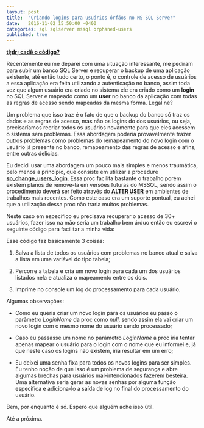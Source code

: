 ```yaml
---
layout: post
title:  "Criando logins para usuários órfãos no MS SQL Server"
date:   2016-11-02 15:50:00 -0400
categories: sql sqlserver mssql orphaned-users
published: true
---
```


**[tl;dr; cadê o código?](https://gist.github.com/pedrostc/6a429ae77485fbe3768eb36a09d8d1e4)**

Recentemente eu me deparei com uma situação interessante, me pediram para subir um banco SQL Server e recuperar o backup de uma aplicação existente, até então tudo certo, o ponto é, o controle de acesso de usuários a essa aplicação era feita utilizando a autenticação no banco, assim toda vez que algum usuário era criado no sistema ele era criado como um **login** no SQL Server e mapeado como um **user** no banco da aplicação com todas as regras de acesso sendo mapeadas da mesma forma. Legal né?

Um problema que isso traz é o fato de que o backup do banco só traz os dados e as regras de acesso, mas não os logins do dos usuários, ou seja, precisaríamos recriar todos os usuários novamente para que eles acessem o sistema sem problemas. Essa abordagem poderia provavelmente trazer outros problemas como problemas do remapeamento do novo login com o usuário já presente no banco, remapeamento das regras de acesso e afins, entre outras delícias.

Eu decidi usar uma abordagem um pouco mais simples e menos traumática, pelo menos a princípio, que consiste em utilizar a procedure **[sp_change_users_login](https://msdn.microsoft.com/en-us/library/ms174378.aspx)**. Essa proc facilita bastante o trabalho porém existem planos de remove-la em versões futuras do MSSQL, sendo assim o procedimento deverá ser feito através do **[ALTER USER](https://msdn.microsoft.com/en-us/library/ms176060.aspx)** em ambientes de trabalhos mais recentes. Como este caso era um suporte pontual, eu achei que a utilização dessa proc não traria muitos problemas.

Neste caso em específico eu precisava recuperar o acesso de 30+ usuários, fazer isso na mão seria um trabalho bem árduo então eu escrevi o seguinte código para facilitar a minha vida:

<script src="https://gist.github.com/pedrostc/6a429ae77485fbe3768eb36a09d8d1e4.js"></script>

Esse código faz basicamente 3 coisas:

1. Salva a lista de todos os usuários com problemas no banco atual e salva a lista em uma variável do tipo tabela;

2. Percorre a tabela e cria um novo login para cada um dos usuários listados nela e atualiza o mapeamento entre os dois.

3. Imprime no console um log do processamento para cada usuário.

Algumas observações:

- Como eu queria criar um novo login para os usuários eu passo o parâmetro *LoginName* da proc como *null*, sendo assim ela vai criar um novo login com o mesmo nome do usuário sendo processado;

- Caso eu passasse um nome no parâmetro *LoginName* a proc iria tentar apenas mapear o usuário para o login com o nome que eu informei e, já que neste caso os logins não existem, iria resultar em um erro;

- Eu deixei uma senha fixa para todos os novos logins para ser simples. Eu tenho noção de que isso é um problema de segurança e abre algumas brechas para usuários mal-intencionados fazerem besteira. Uma alternativa seria gerar as novas senhas por alguma função específica e adiciona-lo a saída de log no final do processamento do usuário.

Bem, por enquanto é só. Espero que alguém ache isso útil.

Até a próxima.